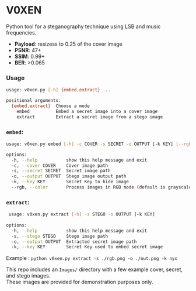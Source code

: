 # V0XEN    
   
Python tool for a steganography technique using LSB and music frequencies.   
- **Payload**: resizess to 0.25 of the cover image  
- **PSNR**: 47+    
- **SSIM**: 0.99+    
- **BER**: >0.065    

### Usage

```sh
usage: v0xen.py [-h] {embed,extract} ...

positional arguments:
  {embed,extract}  Choose a mode
    embed          Embed a secret image into a cover image
    extract        Extract a secret image from a stego image
```
  
### `embed`:  
```sh
usage: v0xen.py embed [-h] -c COVER -s SECRET -o OUTPUT [-k KEY] [--rgb]

options:
  -h, --help           show this help message and exit
  -c, --cover COVER    Cover image path
  -s, --secret SECRET  Secret image path
  -o, --output OUTPUT  Stego image output path
  -k, --key KEY        Secret Key to hide image
  --rgb, --color       Process images in RGB mode (default is grayscale)
```
    
### `extract`:  
```sh
 usage: v0xen.py extract [-h] -s STEGO -o OUTPUT [-k KEY]  
  
options:  
  -h, --help           show this help message and exit  
  -s, --stego STEGO    Stego image path  
  -o, --output OUTPUT  Extracted secret image path  
  -k, --key KEY        Secret Key used to embed secret image  
```
  
Example : `python v0xen.py extract -s ./rgb.png -o ./out.png -k nyx`  
  
This repo includes an `Images/` directory with a few example cover, secret, and stego images.      
These images are provided for demonstration purposes only.   
